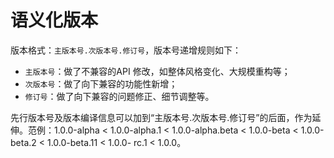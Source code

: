 # 语义化版本

版本格式：`主版本号.次版本号.修订号`，版本号递增规则如下：

- `主版本号`：做了不兼容的API 修改，如整体风格变化、大规模重构等；
- `次版本号`：做了向下兼容的功能性新增；
- `修订号`：做了向下兼容的问题修正、细节调整等。

先行版本号及版本编译信息可以加到“主版本号.次版本号.修订号”的后面，作为延伸。范例：1.0.0-alpha < 1.0.0-alpha.1 < 1.0.0-alpha.beta < 1.0.0-beta < 1.0.0-beta.2 < 1.0.0-beta.11 < 1.0.0- rc.1 < 1.0.0。
